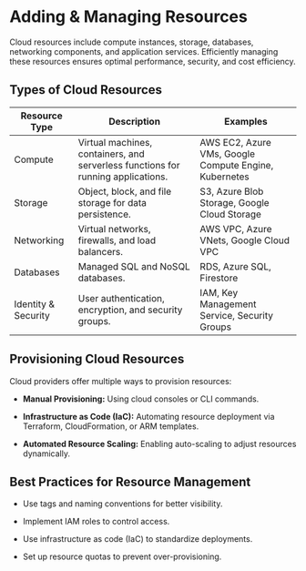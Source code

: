 # Adding & Managing Resources

Cloud resources include compute instances, storage, databases, networking components, and application services. Efficiently managing these resources ensures optimal performance, security, and cost efficiency.

## Types of Cloud Resources

|Resource Type|Description|Examples|
|-------------|-----------|--------|
|Compute|Virtual machines, containers, and serverless functions for running applications.|AWS EC2, Azure VMs, Google Compute Engine, Kubernetes|
|Storage|Object, block, and file storage for data persistence.|S3, Azure Blob Storage, Google Cloud Storage|
|Networking|Virtual networks, firewalls, and load balancers.|AWS VPC, Azure VNets, Google Cloud VPC|
|Databases|Managed SQL and NoSQL databases.|RDS, Azure SQL, Firestore|
|Identity & Security|User authentication, encryption, and security groups.|IAM, Key Management Service, Security Groups|

## Provisioning Cloud Resources

Cloud providers offer multiple ways to provision resources:

*   **Manual Provisioning:** Using cloud consoles or CLI commands.

*   **Infrastructure as Code (IaC):** Automating resource deployment via Terraform, CloudFormation, or ARM templates.

*   **Automated Resource Scaling:** Enabling auto-scaling to adjust resources dynamically.

## Best Practices for Resource Management

*   Use tags and naming conventions for better visibility.

*   Implement IAM roles to control access.

*   Use infrastructure as code (IaC) to standardize deployments.

*   Set up resource quotas to prevent over-provisioning.